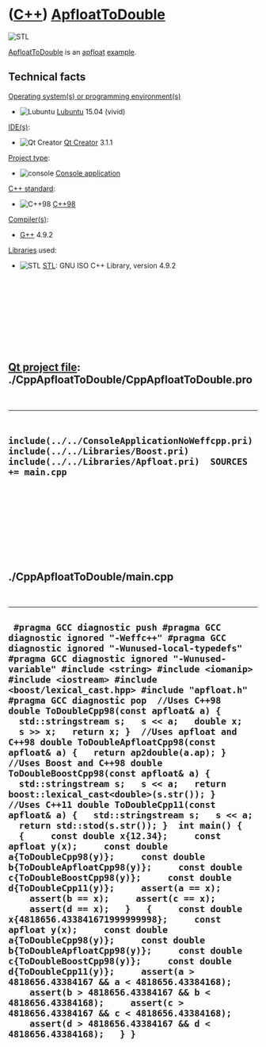 # ([C++](Cpp.md)) [ApfloatToDouble](CppApfloatToDouble.md)

![STL](PicStl.png)

[ApfloatToDouble](CppApfloatToDouble.md) is an
[apfloat](CppApfloat.md) [example](CppExample.md).

## Technical facts

[Operating system(s) or programming environment(s)](CppOs.md)

-   ![Lubuntu](PicLubuntu.png) [Lubuntu](CppLubuntu.md) 15.04 (vivid)

[IDE(s)](CppIde.md):

-   ![Qt Creator](PicQtCreator.png) [Qt Creator](CppQtCreator.md) 3.1.1

[Project type](CppQtProjectType.md):

-   ![console](PicConsole.png) [Console
    application](CppConsoleApplication.md)

[C++ standard](CppStandard.md):

-   ![C++98](PicCpp98.png) [C++98](Cpp98.md)

[Compiler(s)](CppCompiler.md):

-   [G++](CppGpp.md) 4.9.2

[Libraries](CppLibrary.md) used:

-   ![STL](PicStl.png) [STL](CppStl.md): GNU ISO C++ Library, version
    4.9.2

 

 

 

 

 

[Qt project file](CppQtProjectFile.md): ./CppApfloatToDouble/CppApfloatToDouble.pro
------------------------------------------------------------------------------------

 

  ------------------------------------------------------------------------------------------------------------------------------------------------
  ` include(../../ConsoleApplicationNoWeffcpp.pri) include(../../Libraries/Boost.pri) include(../../Libraries/Apfloat.pri)  SOURCES += main.cpp`
  ------------------------------------------------------------------------------------------------------------------------------------------------

 

 

 

 

 

./CppApfloatToDouble/main.cpp
-----------------------------

 

  -----------------------------------------------------------------------------------------------------------------------------------------------------------------------------------------------------------------------------------------------------------------------------------------------------------------------------------------------------------------------------------------------------------------------------------------------------------------------------------------------------------------------------------------------------------------------------------------------------------------------------------------------------------------------------------------------------------------------------------------------------------------------------------------------------------------------------------------------------------------------------------------------------------------------------------------------------------------------------------------------------------------------------------------------------------------------------------------------------------------------------------------------------------------------------------------------------------------------------------------------------------------------------------------------------------------------------------------------------------------------------------------------------------------------------------------------------------------------------------------------------------------------------------------------------------------------------------------------------------------------------------------------------------------------------
  ` #pragma GCC diagnostic push #pragma GCC diagnostic ignored "-Weffc++" #pragma GCC diagnostic ignored "-Wunused-local-typedefs" #pragma GCC diagnostic ignored "-Wunused-variable" #include <string> #include <iomanip> #include <iostream> #include <boost/lexical_cast.hpp> #include "apfloat.h" #pragma GCC diagnostic pop  //Uses C++98 double ToDoubleCpp98(const apfloat& a) {   std::stringstream s;   s << a;   double x;   s >> x;   return x; }  //Uses apfloat and C++98 double ToDoubleApfloatCpp98(const apfloat& a) {   return ap2double(a.ap); }  //Uses Boost and C++98 double ToDoubleBoostCpp98(const apfloat& a) {   std::stringstream s;   s << a;   return boost::lexical_cast<double>(s.str()); }  //Uses C++11 double ToDoubleCpp11(const apfloat& a) {   std::stringstream s;   s << a;   return std::stod(s.str()); }  int main() {   {     const double x{12.34};     const apfloat y(x);     const double a{ToDoubleCpp98(y)};     const double b{ToDoubleApfloatCpp98(y)};     const double c{ToDoubleBoostCpp98(y)};     const double d{ToDoubleCpp11(y)};     assert(a == x);     assert(b == x);     assert(c == x);     assert(d == x);   }   {     const double x{4818656.433841671999999998};     const apfloat y(x);     const double a{ToDoubleCpp98(y)};     const double b{ToDoubleApfloatCpp98(y)};     const double c{ToDoubleBoostCpp98(y)};     const double d{ToDoubleCpp11(y)};     assert(a > 4818656.43384167 && a < 4818656.43384168);     assert(b > 4818656.43384167 && b < 4818656.43384168);     assert(c > 4818656.43384167 && c < 4818656.43384168);     assert(d > 4818656.43384167 && d < 4818656.43384168);   } }`
  -----------------------------------------------------------------------------------------------------------------------------------------------------------------------------------------------------------------------------------------------------------------------------------------------------------------------------------------------------------------------------------------------------------------------------------------------------------------------------------------------------------------------------------------------------------------------------------------------------------------------------------------------------------------------------------------------------------------------------------------------------------------------------------------------------------------------------------------------------------------------------------------------------------------------------------------------------------------------------------------------------------------------------------------------------------------------------------------------------------------------------------------------------------------------------------------------------------------------------------------------------------------------------------------------------------------------------------------------------------------------------------------------------------------------------------------------------------------------------------------------------------------------------------------------------------------------------------------------------------------------------------------------------------------------------
